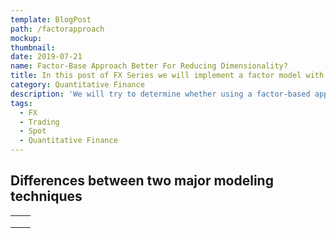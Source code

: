 ```yaml
---
template: BlogPost
path: /factorapproach
mockup: 
thumbnail:
date: 2019-07-21
name: Factor-Base Approach Better For Reducing Dimensionality?
title: In this post of FX Series we will implement a factor model with hedges in a close market to determine whether it is better than ad-hoc method
category: Quantitative Finance
description: 'We will try to determine whether using a factor-based approach to reducing dimensionality is better than an ad hoc method.'
tags:
  - FX 
  - Trading
  - Spot
  - Quantitative Finance
---
```


## Differences between two major modeling techniques

|      |      |
| ---- | ---- |
|      |      |
|      |      |
|      |      |

